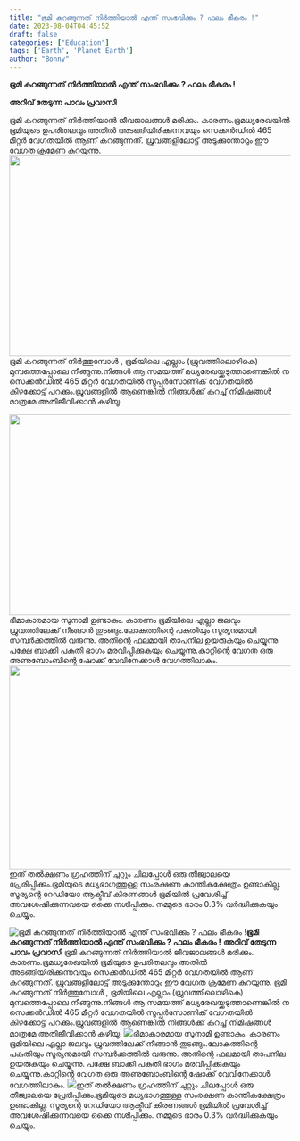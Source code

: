 ```yaml
---
title: "ഭൂമി കറങ്ങുന്നത് നിർത്തിയാൽ എന്ത് സംഭവിക്കും ? ഫലം ഭീകരം !"
date: 2023-08-04T04:45:52
draft: false
categories: ["Education"]
tags: ['Earth', 'Planet Earth']
author: "Bonny"
---
```


<strong>ഭൂമി കറങ്ങുന്നത് നിർത്തിയാൽ എന്ത് സംഭവിക്കും ? ഫലം ഭീകരം !</strong>

<strong>അറിവ് തേടുന്ന പാവം പ്രവാസി</strong>

ഭൂമി കറങ്ങുന്നത് നിർത്തിയാൽ ജീവജാലങ്ങൾ മരിക്കും. കാരണം.ഭൂമധ്യരേഖയിൽ ഭൂമിയുടെ ഉപരിതലവും അതിൽ അടങ്ങിയിരിക്കുന്നവയും സെക്കൻഡിൽ 465 മീറ്റർ വേഗതയിൽ ആണ് കറങ്ങുന്നത്. ധ്രുവങ്ങളിലോട്ട് അടുക്കുന്തോറും ഈ വേഗത ക്രമേണ കുറയുന്നു. <a href="https://cdn.boolokam.com/articles/2023/08/dfwf.jpg"><img class="size-full wp-image-405924 aligncenter" src="https://cdn.boolokam.com/articles/2023/08/dfwf.jpg" alt="" width="640" height="360" /></a>ഭൂമി കറങ്ങുന്നത് നിർത്തുമ്പോൾ , ഭൂമിയിലെ എല്ലാം (ധ്രുവത്തിലൊഴികെ) മുമ്പത്തെപ്പോലെ നീങ്ങുന്നു.നിങ്ങൾ ആ സമയത്ത് മധ്യരേഖയ്ക്കടുത്താണെങ്കിൽ ന സെക്കൻഡിൽ 465 മീറ്റർ വേഗതയിൽ സൂപ്പർസോണിക് വേഗതയിൽ കിഴക്കോട്ട് പറക്കും.ധ്രുവങ്ങളിൽ ആണെങ്കിൽ നിങ്ങൾക്ക് കുറച്ച് നിമിഷങ്ങൾ മാത്രമേ അതിജീവിക്കാൻ കഴിയൂ.

<a href="http://13.232.38.164/wp-content/uploads/2023/08/fwffffggg.jpg"><img class="size-full wp-image-405922 aligncenter" src="http://13.232.38.164/wp-content/uploads/2023/08/fwffffggg.jpg" alt="" width="640" height="360" /></a>ഭീമാകാരമായ സുനാമി ഉണ്ടാകും. കാരണം ഭൂമിയിലെ എല്ലാ ജലവും ധ്രുവത്തിലേക്ക് നീങ്ങാൻ തുടങ്ങും.ലോകത്തിന്റെ പകുതിയും സൂര്യനുമായി സമ്പർക്കത്തിൽ വരുന്നു. അതിന്റെ ഫലമായി താപനില ഉയരുകയും ചെയ്യുന്നു. പക്ഷേ ബാക്കി പകുതി ഭാഗം മരവിപ്പിക്കുകയും ചെയ്യുന്നു.കാറ്റിന്റെ വേഗത ഒരു അണുബോംബിന്റെ ഷോക്ക് വേവിനേക്കാൾ വേഗത്തിലാകും. <a href="https://cdn.boolokam.com/articles/2023/08/dqfff-1.jpg"><img class="size-full wp-image-405926 aligncenter" src="https://cdn.boolokam.com/articles/2023/08/dqfff-1.jpg" alt="" width="602" height="365" /></a>ഇത് തൽക്ഷണം ഗ്രഹത്തിന് ചുറ്റും ചിലപ്പോൾ ഒരു തീജ്വാലയെ പ്രേരിപ്പിക്കും.ഭൂമിയുടെ മധ്യഭാഗത്തുള്ള സംരക്ഷണ കാന്തികക്ഷേത്രം ഉണ്ടാകില്ല. സൂര്യന്റെ റേഡിയോ ആക്ടീവ് കിരണങ്ങൾ ഭൂമിയിൽ പ്രവേശിച്ച് അവശേഷിക്കുന്നവയെ ഒക്കെ നശിപ്പിക്കും. നമ്മുടെ ഭാരം 0.3% വർദ്ധിക്കുകയും ചെയ്യും.


![ഭൂമി കറങ്ങുന്നത് നിർത്തിയാൽ എന്ത് സംഭവിക്കും ? ഫലം ഭീകരം !](https://cdn.boolokam.com/articles/2023/08/dfwf.jpg)**ഭൂമി കറങ്ങുന്നത് നിർത്തിയാൽ എന്ത് സംഭവിക്കും ? ഫലം ഭീകരം !** **അറിവ് തേടുന്ന പാവം പ്രവാസി** ഭൂമി കറങ്ങുന്നത് നിർത്തിയാൽ ജീവജാലങ്ങൾ മരിക്കും. കാരണം.ഭൂമധ്യരേഖയിൽ ഭൂമിയുടെ ഉപരിതലവും അതിൽ അടങ്ങിയിരിക്കുന്നവയും സെക്കൻഡിൽ 465 മീറ്റർ വേഗതയിൽ ആണ് കറങ്ങുന്നത്. ധ്രുവങ്ങളിലോട്ട് അടുക്കുന്തോറും ഈ വേഗത ക്രമേണ കുറയുന്നു. [](https://cdn.boolokam.com/articles/2023/08/dfwf.jpg)ഭൂമി കറങ്ങുന്നത് നിർത്തുമ്പോൾ , ഭൂമിയിലെ എല്ലാം (ധ്രുവത്തിലൊഴികെ) മുമ്പത്തെപ്പോലെ നീങ്ങുന്നു.നിങ്ങൾ ആ സമയത്ത് മധ്യരേഖയ്ക്കടുത്താണെങ്കിൽ ന സെക്കൻഡിൽ 465 മീറ്റർ വേഗതയിൽ സൂപ്പർസോണിക് വേഗതയിൽ കിഴക്കോട്ട് പറക്കും.ധ്രുവങ്ങളിൽ ആണെങ്കിൽ നിങ്ങൾക്ക് കുറച്ച് നിമിഷങ്ങൾ മാത്രമേ അതിജീവിക്കാൻ കഴിയൂ. [![](http://13.232.38.164/wp-content/uploads/2023/08/fwffffggg.jpg)](http://13.232.38.164/wp-content/uploads/2023/08/fwffffggg.jpg)ഭീമാകാരമായ സുനാമി ഉണ്ടാകും. കാരണം ഭൂമിയിലെ എല്ലാ ജലവും ധ്രുവത്തിലേക്ക് നീങ്ങാൻ തുടങ്ങും.ലോകത്തിന്റെ പകുതിയും സൂര്യനുമായി സമ്പർക്കത്തിൽ വരുന്നു. അതിന്റെ ഫലമായി താപനില ഉയരുകയും ചെയ്യുന്നു. പക്ഷേ ബാക്കി പകുതി ഭാഗം മരവിപ്പിക്കുകയും ചെയ്യുന്നു.കാറ്റിന്റെ വേഗത ഒരു അണുബോംബിന്റെ ഷോക്ക് വേവിനേക്കാൾ വേഗത്തിലാകും. [![](https://cdn.boolokam.com/articles/2023/08/dqfff-1.jpg)](https://cdn.boolokam.com/articles/2023/08/dqfff-1.jpg)ഇത് തൽക്ഷണം ഗ്രഹത്തിന് ചുറ്റും ചിലപ്പോൾ ഒരു തീജ്വാലയെ പ്രേരിപ്പിക്കും.ഭൂമിയുടെ മധ്യഭാഗത്തുള്ള സംരക്ഷണ കാന്തികക്ഷേത്രം ഉണ്ടാകില്ല. സൂര്യന്റെ റേഡിയോ ആക്ടീവ് കിരണങ്ങൾ ഭൂമിയിൽ പ്രവേശിച്ച് അവശേഷിക്കുന്നവയെ ഒക്കെ നശിപ്പിക്കും. നമ്മുടെ ഭാരം 0.3% വർദ്ധിക്കുകയും ചെയ്യും.
